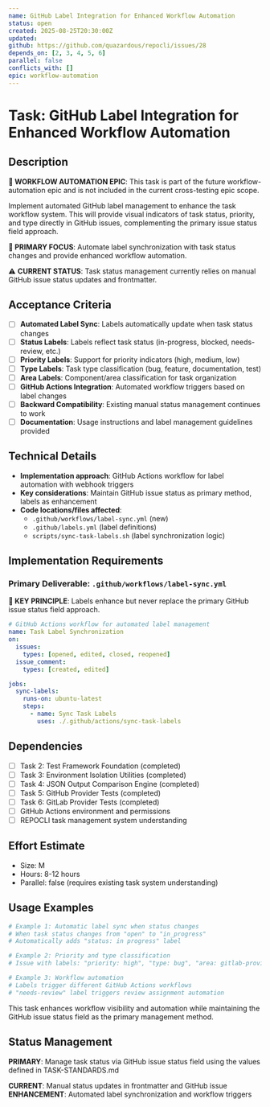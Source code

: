 ```yaml
---
name: GitHub Label Integration for Enhanced Workflow Automation
status: open
created: 2025-08-25T20:30:00Z
updated: 
github: https://github.com/quazardous/repocli/issues/28
depends_on: [2, 3, 4, 5, 6]
parallel: false
conflicts_with: []
epic: workflow-automation
---
```


# Task: GitHub Label Integration for Enhanced Workflow Automation

## Description
**🔮 WORKFLOW AUTOMATION EPIC**: This task is part of the future workflow-automation epic and is not included in the current cross-testing epic scope.

Implement automated GitHub label management to enhance the task workflow system. This will provide visual indicators of task status, priority, and type directly in GitHub issues, complementing the primary issue status field approach.

**🎯 PRIMARY FOCUS**: Automate label synchronization with task status changes and provide enhanced workflow automation.

⚠️ **CURRENT STATUS**: Task status management currently relies on manual GitHub issue status updates and frontmatter.

## Acceptance Criteria
- [ ] **Automated Label Sync**: Labels automatically update when task status changes
- [ ] **Status Labels**: Labels reflect task status (in-progress, blocked, needs-review, etc.)
- [ ] **Priority Labels**: Support for priority indicators (high, medium, low)
- [ ] **Type Labels**: Task type classification (bug, feature, documentation, test)
- [ ] **Area Labels**: Component/area classification for task organization
- [ ] **GitHub Actions Integration**: Automated workflow triggers based on label changes
- [ ] **Backward Compatibility**: Existing manual status management continues to work
- [ ] **Documentation**: Usage instructions and label management guidelines provided

## Technical Details
- **Implementation approach**: GitHub Actions workflow for label automation with webhook triggers
- **Key considerations**: Maintain GitHub issue status as primary method, labels as enhancement
- **Code locations/files affected**:
  - `.github/workflows/label-sync.yml` (new)
  - `.github/labels.yml` (label definitions)
  - `scripts/sync-task-labels.sh` (label synchronization logic)

## Implementation Requirements

### Primary Deliverable: `.github/workflows/label-sync.yml`

**🎯 KEY PRINCIPLE**: Labels enhance but never replace the primary GitHub issue status field approach.

```yaml
# GitHub Actions workflow for automated label management
name: Task Label Synchronization
on:
  issues:
    types: [opened, edited, closed, reopened]
  issue_comment:
    types: [created, edited]

jobs:
  sync-labels:
    runs-on: ubuntu-latest
    steps:
      - name: Sync Task Labels
        uses: ./.github/actions/sync-task-labels
```

## Dependencies
- [ ] Task 2: Test Framework Foundation (completed)
- [ ] Task 3: Environment Isolation Utilities (completed)
- [ ] Task 4: JSON Output Comparison Engine (completed)
- [ ] Task 5: GitHub Provider Tests (completed)
- [ ] Task 6: GitLab Provider Tests (completed)
- [ ] GitHub Actions environment and permissions
- [ ] REPOCLI task management system understanding

## Effort Estimate
- Size: M
- Hours: 8-12 hours
- Parallel: false (requires existing task system understanding)

## Usage Examples

```bash
# Example 1: Automatic label sync when status changes
# When task status changes from "open" to "in_progress"
# Automatically adds "status: in progress" label

# Example 2: Priority and type classification
# Issue with labels: "priority: high", "type: bug", "area: gitlab-provider"

# Example 3: Workflow automation
# Labels trigger different GitHub Actions workflows
# "needs-review" label triggers review assignment automation
```

This task enhances workflow visibility and automation while maintaining the GitHub issue status field as the primary management method.

## Status Management

**PRIMARY**: Manage task status via GitHub issue status field using the values defined in TASK-STANDARDS.md

**CURRENT**: Manual status updates in frontmatter and GitHub issue
**ENHANCEMENT**: Automated label synchronization and workflow triggers